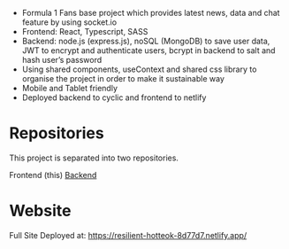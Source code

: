 - Formula 1 Fans base project which provides latest news, data and chat feature by using socket.io
- Frontend: React, Typescript, SASS
- Backend: node.js (express.js), noSQL (MongoDB) to save user data, JWT to encrypt and authenticate users, bcrypt in backend to salt and hash user’s password
- Using shared components, useContext and shared css library to organise the project in order to make it sustainable way
- Mobile and Tablet friendly
- Deployed backend to cyclic and frontend to netlify

# Repositories

This project is separated into two repositories. 

Frontend (this)
[Backend](https://github.com/AdaN6/wrwrum-final-project-backend) 

# Website

Full Site Deployed at: https://resilient-hotteok-8d77d7.netlify.app/
